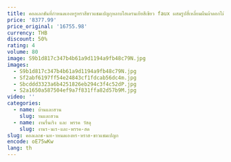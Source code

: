 ```yaml
---
title: คอลเลกชันที่กําหนดเองหรูหราสีขาวแชมเปญกุหลาบไฮเดรนเยียสีเขียว faux ผสมรูปสี่เหลี่ยมผืนผ้าดอกไม้แถวตกแต่งสําหรับงานแต่งงาน
price: '8377.99'
price_original: '16755.98'
currency: THB
discount: 50%
rating: 4
volume: 80
image: S9b1d817c347b4b61a9d1194a9fb48c79N.jpg
images:
  - S9b1d817c347b4b61a9d1194a9fb48c79N.jpg
  - Sf2abf6197ff54e24843cf1fdcab56dc4m.jpg
  - Sbcddd3323a6b4251826eb294c3f4c52dP.jpg
  - S2a1650a587504ef9a7f831ffa82d57b9M.jpg
video: ''
categories:
  - name: บ้านและสวน
    slug: านและสวน
  - name: งานรื่นเริง และ พรรค วัสดุ
    slug: งานร-นเร-และ-พรรค-สด
slug: คอลเลกช-นท-าหนดเองหร-หราส-ขาวแชมเปญก
encode: oE75wKw
lang: th
---
```

  